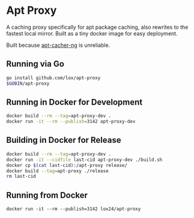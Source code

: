 # Apt Proxy

A caching proxy specifically for apt package caching, also rewrites to the fastest local mirror. Built as a tiny docker image for easy deployment.

Built because [apt-cacher-ng](https://www.unix-ag.uni-kl.de/~bloch/acng/) is unreliable.

## Running via Go

```bash
go install github.com/lox/apt-proxy
$GOBIN/apt-proxy
```

## Running in Docker for Development

```bash
docker build --rm --tag=apt-proxy-dev .
docker run -it --rm --publish=3142 apt-proxy-dev
```

## Building in Docker for Release

```bash
docker build --rm --tag=apt-proxy-dev .
docker run -it --cidfile last-cid apt-proxy-dev ./build.sh
docker cp $(cat last-cid):/apt-proxy release/
docker build --tag=apt-proxy ./release
rm last-cid
```

## Running from Docker

```
docker run -it --rm --publish=3142 lox24/apt-proxy
```
